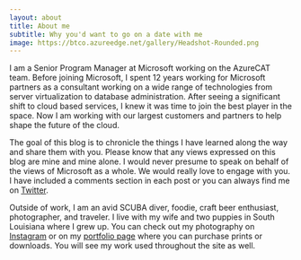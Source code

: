 ```yaml
---
layout: about
title: About me
subtitle: Why you'd want to go on a date with me
image: https://btco.azureedge.net/gallery/Headshot-Rounded.png
---
```


I am a Senior Program Manager at Microsoft working on the AzureCAT team. Before joining Microsoft, I spent 12 years working for Microsoft partners as a consultant working on a wide range of technologies from server virtualization to database administration. After seeing a significant shift to cloud based services, I knew it was time to join the best player in the space. Now I am working with our largest customers and partners to help shape the future of the cloud.

The goal of this blog is to chronicle the things I have learned along the way and share them with you. Please know that any views expressed on this blog are mine and mine alone. I would never presume to speak on behalf of the views of Microsoft as a whole. We would really love to engage with you. I have included a comments section in each post or you can always find me on [Twitter](//twitter.com/jgardner04).

Outside of work, I am an avid SCUBA diver, foodie, craft beer enthusiast, photographer, and traveler. I live with my wife and two puppies in South Louisiana where I grew up. You can check out my photography on [Instagram](//instagram.com/jgardner04) or on my [portfolio page](//www.jonathanagardner.com) where you can purchase prints or downloads. You will see my work used throughout the site as well.
